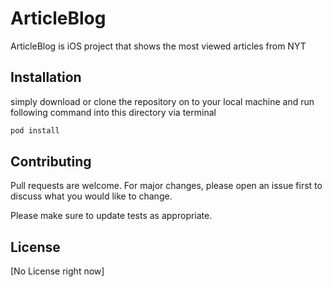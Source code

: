 # ArticleBlog

ArticleBlog is iOS project that shows the most viewed articles from NYT

## Installation

simply download or clone the repository on to your local machine and run following command into this directory via terminal

```bash
pod install
```

## Contributing
Pull requests are welcome. For major changes, please open an issue first to discuss what you would like to change.

Please make sure to update tests as appropriate.

## License
[No License right now]
